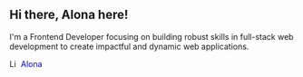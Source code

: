 ## Hi there, Alona here! 
I'm a Frontend Developer focusing on building robust skills in full-stack web development to create impactful and dynamic web applications. 


<a href="https://www.linkedin.com/in/alona-chmovzh-492939124" target="_blank" style="text-decoration: none; display: flex; align-items: center;">
    <img src="https://upload.wikimedia.org/wikipedia/commons/8/81/LinkedIn_icon.svg" alt="LinkedIn" width="16" height="16" style="margin-right: 4px;"/> 
    <span style="color: blue;">Alona</span>
</a>







<!--
**NZAlona/NZAlona** is a ✨ _special_ ✨ repository because its `README.md` (this file) appears on your GitHub profile.

Here are some ideas to get you started:

- 🔭 I’m currently working on ...
- 🌱 I’m currently learning ...
- 👯 I’m looking to collaborate on ...
- 🤔 I’m looking for help with ...
- 💬 Ask me about ...
- 📫 How to reach me: ...
- 😄 Pronouns: ...
- ⚡ Fun fact: ...
-->
